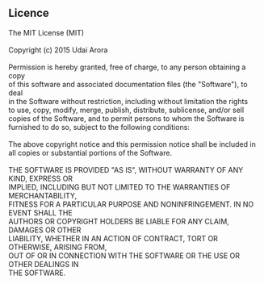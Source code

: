 <h2>Licence</h2>
The MIT License (MIT)<br/>
<br/>
Copyright (c) 2015 Udai Arora<br/>
<br/>
Permission is hereby granted, free of charge, to any person obtaining a copy<br/>
of this software and associated documentation files (the "Software"), to deal<br/>
in the Software without restriction, including without limitation the rights<br/>
to use, copy, modify, merge, publish, distribute, sublicense, and/or sell<br/>
copies of the Software, and to permit persons to whom the Software is<br/>
furnished to do so, subject to the following conditions:<br/>
<br/>
The above copyright notice and this permission notice shall be included in<br/>
all copies or substantial portions of the Software.<br/>
<br/>
THE SOFTWARE IS PROVIDED "AS IS", WITHOUT WARRANTY OF ANY KIND, EXPRESS OR<br/>
IMPLIED, INCLUDING BUT NOT LIMITED TO THE WARRANTIES OF MERCHANTABILITY,<br/>
FITNESS FOR A PARTICULAR PURPOSE AND NONINFRINGEMENT. IN NO EVENT SHALL THE<br/>
AUTHORS OR COPYRIGHT HOLDERS BE LIABLE FOR ANY CLAIM, DAMAGES OR OTHER<br/>
LIABILITY, WHETHER IN AN ACTION OF CONTRACT, TORT OR OTHERWISE, ARISING FROM,<br/>
OUT OF OR IN CONNECTION WITH THE SOFTWARE OR THE USE OR OTHER DEALINGS IN<br/>
THE SOFTWARE.<br/>